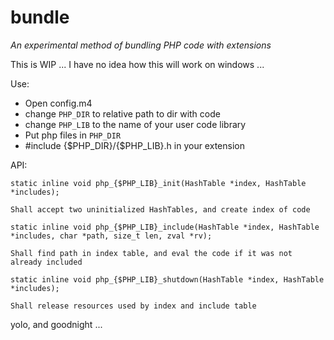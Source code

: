 # bundle
*An experimental method of bundling PHP code with extensions*

This is WIP ... I have no idea how this will work on windows ...

Use:

 - Open config.m4
  - change ```PHP_DIR``` to relative path to dir with code
  - change ```PHP_LIB``` to the name of your user code library
 - Put php files in ```PHP_DIR```
 - #include {$PHP_DIR}/{$PHP_LIB}.h in your extension

API:

  ```static inline void php_{$PHP_LIB}_init(HashTable *index, HashTable *includes);```

	Shall accept two uninitialized HashTables, and create index of code

  ```static inline void php_{$PHP_LIB}_include(HashTable *index, HashTable *includes, char *path, size_t len, zval *rv);```

	Shall find path in index table, and eval the code if it was not already included

  ```static inline void php_{$PHP_LIB}_shutdown(HashTable *index, HashTable *includes);```

	Shall release resources used by index and include table

yolo, and goodnight ...
 
